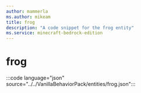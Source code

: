 ```yaml
---
author: mammerla
ms.author: mikeam
title: frog
description: "A code snippet for the frog entity"
ms.service: minecraft-bedrock-edition
---
```


# frog

:::code language="json" source="../../VanillaBehaviorPack/entities/frog.json":::

